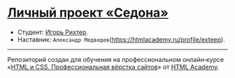 # [Личный проект «Седона»](https://igorrichter.github.io/2408769-sedona-38/)

- Студент: [Игорь Рихтер](https://up.htmlacademy.ru/htmlcss/38/user/2408769).
- Наставник: `Александр Медведев`(https://htmlacademy.ru/profile/exteep).

---
Репозиторий создан для обучения на профессиональном онлайн‑курсе «[HTML и CSS. Профессиональная вёрстка сайтов](https://htmlacademy.ru/intensive/htmlcss)» от [HTML Academy](https://htmlacademy.ru).
